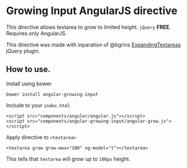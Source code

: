 # Growing Input AngularJS directive

This directive allows textarea to grow to limited  height. `jQuery` **FREE**. Requires only AngularJS.

This directive was made with inparation of @bgrins [ExpandingTextareas](https://github.com/bgrins/ExpandingTextareas) jQuery plugin.

## How to use.

Install using bower

    bower install angular-growing-input

Include to your `index.html`

    <script src="components/angular/angular.js"></script>
    <script src="components/angular-growing-input/angular-grow.js"></script>

Apply directive to `<textarea>`

    <textarea grow grow-max="100" ng-model="t"></textarea>

This tells that `textarea` will grow up to `100px` height.